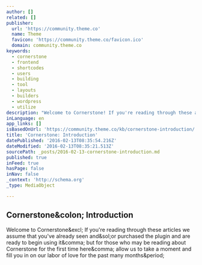 ```yaml
---
author: []
related: []
publisher:
  url: 'https://community.theme.co'
  name: Theme
  favicon: 'https://community.theme.co/favicon.ico'
  domain: community.theme.co
keywords:
  - cornerstone
  - frontend
  - shortcodes
  - users
  - building
  - tool
  - layouts
  - builders
  - wordpress
  - utilize
description: "Welcome to Cornerstone! If you're reading through these articles we assume that you've already seen and/or purchased the plugin and are ready to begin using it, but for those who may be reading about Cornerstone for the first time here, allow us to take a moment and fill you in on our labor of love for the past many months."
inLanguage: en
app_links: []
isBasedOnUrl: 'https://community.theme.co/kb/cornerstone-introduction/'
title: 'Cornerstone: Introduction'
datePublished: '2016-02-13T08:35:54.216Z'
dateModified: '2016-02-13T08:35:21.513Z'
sourcePath: _posts/2016-02-13-cornerstone-introduction.md
published: true
inFeed: true
hasPage: false
inNav: false
_context: 'http://schema.org'
_type: MediaObject

---
```

<article style=""><h1>Cornerstone&amp;colon; Introduction</h1><p>Welcome to Cornerstone&amp;excl; If you're reading through these articles we assume that you've already seen and&amp;sol;or purchased the plugin and are ready to begin using it&amp;comma; but for those who may be reading about Cornerstone for the first time here&amp;comma; allow us to take a moment and fill you in on our labor of love for the past many months&amp;period;</p></article>